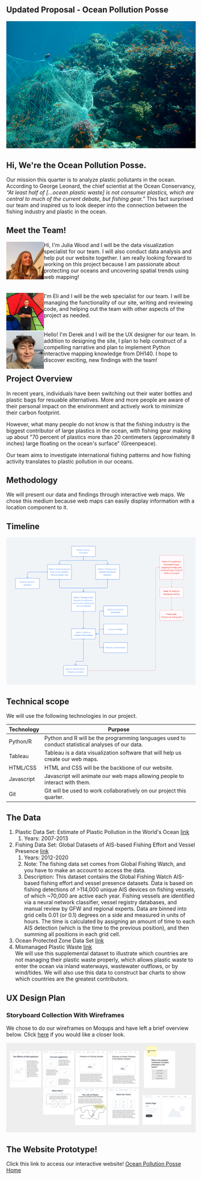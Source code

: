 ## Updated Proposal - Ocean Pollution Posse

![Dumped Fishing Gear](https://github.com/eliaranita1/project1/blob/main/dumpedfishinggear.png)

## Hi, We're the Ocean Pollution Posse. 

Our mission this quarter is to analyze plastic pollutants in the ocean. According to George Leonard, the chief scientist at the Ocean Conservancy, *“At least half of [...ocean plastic waste] is not consumer plastics, which are central to much of the current debate, but fishing gear.”* This fact surprised our team and inspired us to look deeper into the connection between the fishing industry and plastic in the ocean.

## Meet the Team!

<img align="left" width="100" height="100" src="https://github.com/eliaranita1/project1/blob/main/kelseyselfiesmall_img.jpg">
Hi, I'm Julia Wood and I will be the data visualization specialist for our team. I will also conduct data analysis and help put our website together. I am really looking forward to working on this project because I am passionate about protecting our oceans and uncovering spatial trends using web mapping! <br/><br/><br/>

<img align="left" width="100" height="100" src="https://github.com/eliaranita1/project1/blob/main/me2.jpg">
I'm Eli and I will be the web specialist for our team. I will be managing the functionality of our site, writing and reviewing code, and helping out the team with other aspects of the project as needed.
<br/><br/><br/>

<img align="left" width="100" height="100" src="https://github.com/eliaranita1/project1/blob/main/IMG_2368.jpg">
Hello! I'm Derek and I will be the UX designer for our team. In addition to designing the site, I plan to help construct of a compelling narrative and plan to implement Python interactive mapping knowledge from DH140. I hope to discover exciting, new findings with the team!
<br/>

## Project Overview

In recent years, individuals have been switching out their water bottles and plastic bags for resuable alternatives. More and more people are aware of their personal impact on the environment and actively work to minimize their carbon footprint. 

However, what many people do not know is that the fishing industry is the biggest contributor of large plastics in the ocean, with fishing gear making up about "70 percent of plastics more than 20 centimeters (approximately 8 inches) large floating on the ocean's surface" (Greenpeace).

Our team aims to investigate international fishing patterns and how fishing activity translates to plastic pollution in our oceans. 

## Methodology

We will present our data and findings through interactive web maps. We chose this medium because web maps can easily display information with a location component to it.

## Timeline
![timeline](https://github.com/eliaranita1/project1/blob/main/timeline.png)

## Technical scope
We will use the following technologies in our project.

| Technology  | Purpose |
| ------------- | ------------- |
| Python/R | Python and R will be the programming languages used to conduct statistical analyses of our data.  |
| Tableau  | Tableau is a data visualization software that will help us create our web maps.  |
| HTML/CSS | HTML and CSS will be the backbone of our website.  |
| Javascript | Javascript will animate our web maps allowing people to interact with them.  |
| Git  | Git will be used to work collaboratively on our project this quarter.  |


## The Data

1. Plastic Data Set: Estimate of Plastic Pollution in the World's Ocean [link](https://arc-gis-hub-home-arcgishub.hub.arcgis.com/datasets/schools-BE::estimate-of-plastic-pollution-in-the-world-s-oceans-1-01-4-75?geometry=-118.091%2C-54.081%2C-157.467%2C50.378) 
    1. Years: 2007-2013
2. Fishing Data Set: Global Datasets of AIS-based Fishing Effort and Vessel Presence [link](https://globalfishingwatch.org/data-download/datasets/public-fishing-effort) 
    1. Years: 2012-2020
    2. Note: The fishing data set comes from Global Fishing Watch, and you have to make an account to access the data. 
    3. Description: This dataset contains the Global Fishing Watch AIS-based fishing effort and vessel presence datasets. Data is based on fishing detections of >114,000 unique AIS devices on fishing vessels, of which ~70,000 are active each year. Fishing vessels are identified via a neural network classifier, vessel registry databases, and manual review by GFW and regional experts. Data are binned into grid cells 0.01 (or 0.1) degrees on a side and measured in units of hours. The time is calculated by assigning an amount of time to each AIS detection (which is the time to the previous position), and then summing all positions in each grid cell. 
3. Ocean Protected Zone Data Set [link](https://www.protectedplanet.net/en/search-areas?filters%5Bdb_type%5D%5B%5D=wdpa&filters%5Bis_type%5D%5B%5D=marine)
4. Mismanaged Plastic Waste [link](https://ourworldindata.org/plastic-pollution) </br>
We will use this supplemental dataset to illustrate which countries are not managing their plastic waste properly, which allows plastic waste to enter the ocean via inland waterways, wastewater outflows, or by wind/tides. We will also use this data to construct bar charts to show which countries are the greatest contributors.


## UX Design Plan

### Storyboard Collection With Wireframes

We chose to do our wireframes on Moqups and have left a brief overview below. Click [here](https://app.moqups.com/iFJRtMTHVW/view/page/a9de4d023) if you would like a closer look. 
<p>
  <img src="/Group%20Assignments/%232/wireframes.png" width="1000" />
</p>


## The Website Prototype!

Click this link to access our interactive website! [Ocean Pollution Posse Home](https://eliaranita1.github.io/project1/pages/home.html)


